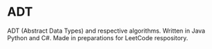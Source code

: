# ADT
ADT (Abstract Data Types) and respective algorithms. Written in Java Python and C#. Made in preparations for LeetCode respository.
